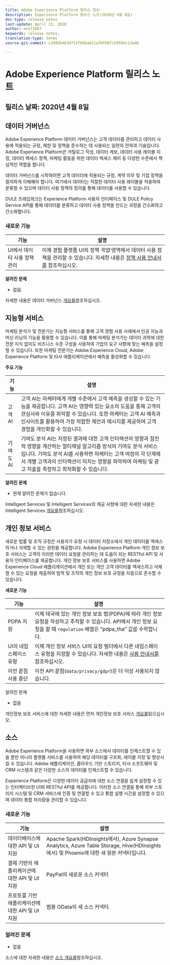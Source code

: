 ```yaml
---
title: Adobe Experience Platform 릴리스 정보
description: Experience Platform 릴리스 노트(2020년 4월 8일)
doc-type: release notes
last-update: April 13, 2020
author: ens71067
keywords: release notes;
translation-type: tm+mt
source-git-commit: c2495b463d713f85ba621a7bf687c5959ec13adb

---
```



# Adobe Experience Platform 릴리스 노트

## 릴리스 날짜: 2020년 4월 8일

## 데이터 거버넌스

Adobe Experience Platform 데이터 거버넌스는 고객 데이터를 관리하고 데이터 사용에 적용되는 규정, 제한 및 정책을 준수하는 데 사용되는 일련의 전략과 기술입니다. Adobe Experience Platform은 카탈로그 작성, 데이터 계보, 데이터 사용 레이블 지정, 데이터 액세스 정책, 마케팅 활동을 위한 데이터 액세스 제어 등 다양한 수준에서 핵심적인 역할을 합니다.

데이터 거버넌스를 시작하려면 고객 데이터에 적용되는 규정, 계약 의무 및 기업 정책을 철저하게 이해해야 합니다. 여기에서 데이터는 적절한 데이터 사용 레이블을 적용하여 분류할 수 있으며 데이터 사용 정책의 정의를 통해 데이터를 사용할 수 있습니다.

DULE 프레임워크는 Experience Platform 사용자 인터페이스 및 DULE Policy Service API를 통해 데이터를 분류하고 데이터 사용 정책을 만드는 과정을 간소화하고 간소화합니다.

### 새로운 기능

| 기능 | 설명 |
| -----------| ---------- |
| UI에서 데이터 사용 정책 관리 | 이제 경험 플랫폼 UI의 정책 _작업_ 영역에서 데이터 사용 정책을 관리할 수 있습니다. 자세한 내용은 [정책 사용 안내서를](../../data-governance/policies/user-guide.md) 참조하십시오. |

**알려진 문제**

* 없음.

자세한 내용은 데이터 거버넌스 [개요를](../../data-governance/home.md)참조하십시오.

## 지능형 서비스

마케팅 분석가 및 전문가는 지능형 서비스를 통해 고객 경험 사용 사례에서 인공 지능과 머신 러닝의 기능을 활용할 수 있습니다. 이를 통해 마케팅 분석가는 데이터 과학에 대한 전문 지식 없이도 비즈니스 수준 구성을 사용하여 기업의 요구 사항에 맞는 예측을 설정할 수 있습니다. 또한 마케팅 전문가는 Adobe Experience Cloud, Adobe Experience Platform 및 타사 애플리케이션에서 예측을 활성화할 수 있습니다.

**주요 기능**

| 기능 | 설명 |
|---|---|
| 고객 AI | 고객 AI는 마케터에게 개별 수준에서 고객 예측을 생성할 수 있는 기능을 제공합니다. 고객 AI는 영향력 있는 요소의 도움을 통해 고객의 관심사와 이유를 파악할 수 있습니다. 또한 마케터는 고객 AI 예측과 인사이트를 활용하여 가장 적합한 제안과 메시지를 제공하여 고객 경험을 개인화할 수 있습니다. |
| 기여도 AI | 기여도 분석 AI는 지정된 결과에 대한 고객 인터랙션의 영향과 점진적 영향을 계산하는 멀티채널 알고리즘 방식의 기여도 분석 서비스입니다. 기여도 분석 AI를 사용하면 마케터는 고객 여정의 각 단계에서 개별 고객과의 인터랙션이 미치는 영향을 파악하여 마케팅 및 광고 지출을 측정하고 최적화할 수 있습니다. |

**알려진 문제**

* 현재 알려진 문제가 없습니다.

Intelligent Services 및 Intelligent Services의 제공 사항에 대한 자세한 내용은 Intelligent Services [개요를](../../intelligent-services/home.md)참조하십시오.

## 개인 정보 서비스

새로운 법률 및 조직 규정은 사용자가 요청 시 데이터 저장소에서 개인 데이터를 액세스하거나 삭제할 수 있는 권한을 제공합니다. Adobe Experience Platform 개인 정보 보호 서비스는 고객의 이러한 데이터 요청을 관리하는 데 도움이 되는 RESTful API 및 사용자 인터페이스를 제공합니다. 개인 정보 보호 서비스를 사용하면 Adobe Experience Cloud 애플리케이션에서 개인 또는 개인 고객 데이터를 액세스하고 삭제할 수 있는 요청을 제출하여 법적 및 조직의 개인 정보 보호 규정을 자동으로 준수할 수 있습니다.

**새로운 기능**

| 기능 | 설명 |
| --- | --- |
| PDPA 지원 | 이제 태국에 있는 개인 정보 보호 법(PDPA)에 따라 개인 정보 요청을 작성하고 추적할 수 있습니다. API에서 개인 정보 요청을 할 때 `regulation` 배열은 &quot;pdpa_tha&quot; 값을 수락합니다. |
| UI의 네임스페이스 유형 | 이제 개인 정보 서비스 UI의 요청 빌더에서 다른 네임스페이스 유형을 지정할 수 있습니다. 자세한 내용은 [사용 안내서를](../../privacy-service/ui/user-guide.md) 참조하십시오. |
| 이전 끝점 사용 중단 | 이전 API 끝점(`data/privacy/gdpr`)은 더 이상 사용되지 않습니다. |

알려진 문제

* 없음

개인정보 보호 서비스에 대한 자세한 내용은 먼저 개인정보 보호 서비스 [개요를](../../privacy-service/home.md)읽으십시오.

## 소스

Adobe Experience Platform을 사용하면 외부 소스에서 데이터를 인제스트할 수 있을 뿐만 아니라 플랫폼 서비스를 사용하여 해당 데이터를 구조화, 레이블 지정 및 향상시킬 수 있습니다. Adobe 애플리케이션, 클라우드 기반 스토리지, 타사 소프트웨어 및 CRM 시스템과 같은 다양한 소스의 데이터를 인제스트할 수 있습니다.

Experience Platform은 다양한 데이터 공급자에 대한 소스 연결을 쉽게 설정할 수 있는 인터랙티브한 UI와 RESTful API를 제공합니다. 이러한 소스 연결을 통해 외부 스토리지 시스템 및 CRM 서비스에 인증 및 연결할 수 있고 통합 실행 시간을 설정할 수 있으며 데이터 통합 처리량을 관리할 수 있습니다.

### 새로운 기능

| 기능 | 설명 |
| ------- | ----------- |
| 데이터베이스에 대한 API 및 UI 지원 | Apache Spark(HDInsights에서), Azure Synapse Analytics, Azure Table Storage, Hive(HDInsights에서) 및 Phoenix에 대한 새 원본 커넥터입니다. |
| 결제 기반의 애플리케이션에 대한 API 및 UI 지원 | PayPal의 새로운 소스 커넥터 |
| 프로토콜 기반 애플리케이션에 대한 API 및 UI 지원 | 범용 OData의 새 소스 커넥터. |

### 알려진 문제

* 없음

소스에 대한 자세한 내용은 [소스 개요를](../../source-connectors/home.md)참조하십시오.